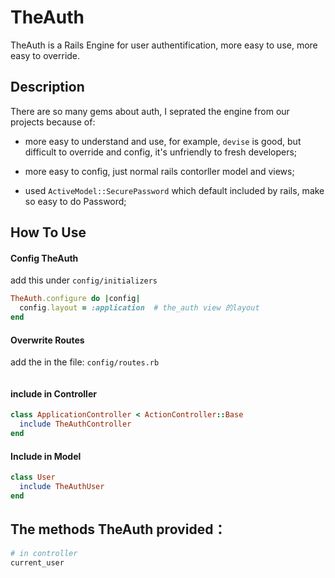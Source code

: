 
# TheAuth

TheAuth is a Rails Engine for user authentification, more easy to use, more easy to override.


## Description

There are so many gems about auth, I seprated the engine from our projects because of:

- more easy to understand and use, for example, `devise` is good, but difficult to override and config, it's unfriendly to fresh developers;

- more easy to config, just normal rails contorller model and views; 

- used `ActiveModel::SecurePassword` which default included by rails, make so easy to do Password;

## How To Use

#### Config TheAuth

add this under `config/initializers`

```ruby
TheAuth.configure do |config|
  config.layout = :application  # the_auth view 的layout
end
```

#### Overwrite Routes

add the in the file: `config/routes.rb`

```ruby

```

#### include in Controller



```ruby
class ApplicationController < ActionController::Base
  include TheAuthController
end
```

#### Include in Model

```ruby
class User
  include TheAuthUser
end
```

## The methods TheAuth provided：

```ruby
# in controller
current_user
```
